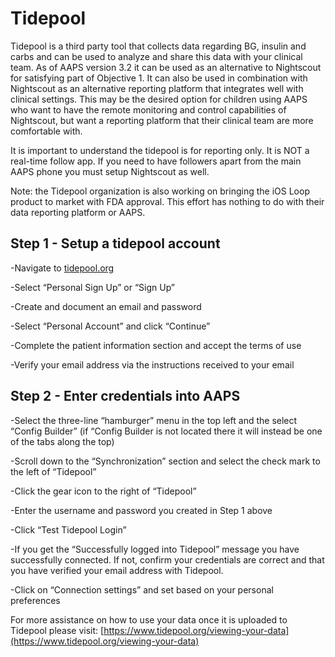 # Tidepool

Tidepool is a third party tool that collects data regarding BG, insulin and carbs and can be used to analyze and share this data with your clinical team. As of AAPS version 3.2 it can be used as an alternative to Nightscout for satisfying part of Objective 1. It can also be used in combination with Nightscout as an alternative reporting platform that integrates well with clinical settings. This may be the desired option for children using AAPS who want to have the remote monitoring and control capabilities of Nightscout, but want a reporting platform that their clinical team are more comfortable with.

It is important to understand the tidepool is for reporting only. It is NOT a real-time follow app. If you need to have followers apart from the main AAPS phone you must setup Nightscout as well.

Note: the Tidepool organization is also working on bringing the iOS Loop product to market with FDA approval. This effort has nothing to do with their data reporting platform or AAPS.


## Step 1 - Setup a tidepool account

-Navigate to [tidepool.org](https://www.tidepool.org/)

-Select “Personal Sign Up” or “Sign Up”

-Create and document an email and password

-Select “Personal Account” and click “Continue”

-Complete the patient information section and accept the terms of use

-Verify your email address via the instructions received to your email


## Step 2 - Enter credentials into AAPS

-Select the three-line “hamburger” menu in the top left and the select “Config Builder” (if “Config Builder is not located there it will instead be one of the tabs along the top)

-Scroll down to the “Synchronization” section and select the check mark to the left of “Tidepool”

-Click the gear icon to the right of “Tidepool”

-Enter the username and password you created in Step 1 above

-Click “Test Tidepool Login”

-If you get the “Successfully logged into Tidepool” message you have successfully connected. If not, confirm your credentials are correct and that you have verified your email address with Tidepool.

-Click on “Connection settings” and set based on your personal preferences

For more assistance on how to use your data once it is uploaded to Tidepool please visit: [https://www.tidepool.org/viewing-your-data](https://www.tidepool.org/viewing-your-data) 
